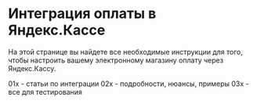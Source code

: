Интеграция оплаты в Яндекс.Кассе
=====================================================

На этой странице вы найдете все необходимые инструкции для того, чтобы настроить вашему электронному магазину оплату через Яндекс.Кассу.

01x - статьи по интеграции
02x - подробности, нюансы, примеры
03x - все для тестирования
